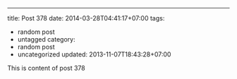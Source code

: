---
title: Post 378
date: 2014-03-28T04:41:17+07:00
tags:
  - random post
  - untagged
category:
  - random post
  - uncategorized
updated: 2013-11-07T18:43:28+07:00

This is content of post 378